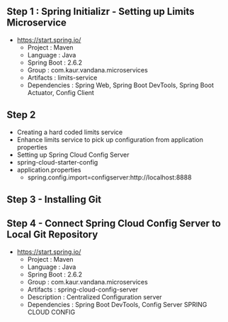 ## Step 1 : Spring Initializr - Setting up Limits Microservice
- https://start.spring.io/
  - Project : Maven
  - Language : Java
  - Spring Boot : 2.6.2
  - Group : com.kaur.vandana.microservices
  - Artifacts : limits-service
  - Dependencies : Spring Web, Spring Boot DevTools, Spring Boot Actuator, Config Client

## Step 2
- Creating a hard coded limits service
- Enhance limits service to pick up configuration from application properties
- Setting up Spring Cloud Config Server
- <artifactId>spring-cloud-starter-config</artifactId>
- application.properties 
  - spring.config.import=configserver:http://localhost:8888

## Step 3 - Installing Git

## Step 4 - Connect Spring Cloud Config Server to Local Git Repository
- https://start.spring.io/
  - Project : Maven
  - Language : Java
  - Spring Boot : 2.6.2
  - Group : com.kaur.vandana.microservices
  - Artifacts : spring-cloud-config-server
  - Description : Centralized Configuration server
  - Dependencies : Spring Boot DevTools, Config Server SPRING CLOUD CONFIG